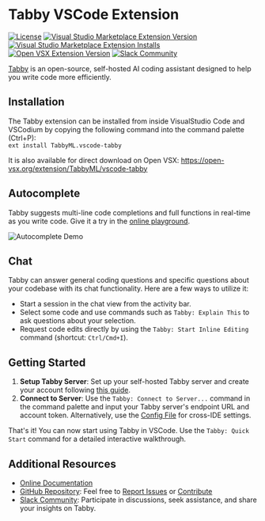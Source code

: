 # Tabby VSCode Extension

[![License](https://img.shields.io/badge/License-Apache_2.0-blue.svg)](https://opensource.org/licenses/Apache-2.0)
[![Visual Studio Marketplace Extension Version](https://img.shields.io/visual-studio-marketplace/v/TabbyML.vscode-tabby?label=marketplace)](https://marketplace.visualstudio.com/items?itemName=TabbyML.vscode-tabby)
[![Visual Studio Marketplace Extension Installs](https://img.shields.io/visual-studio-marketplace/i/TabbyML.vscode-tabby)](https://marketplace.visualstudio.com/items?itemName=TabbyML.vscode-tabby)
[![Open VSX Extension Version](https://img.shields.io/open-vsx/v/TabbyML/vscode-tabby)](https://open-vsx.org/extension/TabbyML/vscode-tabby)
[![Slack Community](https://shields.io/badge/Tabby-Join%20Slack-red?logo=slack)](https://links.tabbyml.com/join-slack)

[Tabby](https://tabby.tabbyml.com/) is an open-source, self-hosted AI coding assistant designed to help you write code more efficiently.

## Installation

The Tabby extension can be installed from inside VisualStudio Code and VSCodium by copying the following command into the command palette (Ctrl+P):  
`ext install TabbyML.vscode-tabby`

It is also available for direct download on Open VSX: https://open-vsx.org/extension/TabbyML/vscode-tabby

## Autocomplete

Tabby suggests multi-line code completions and full functions in real-time as you write code. Give it a try in the [online playground](https://tabby.tabbyml.com/playground).

![Autocomplete Demo](https://tabby.tabbyml.com/img/demo.gif)

## Chat

Tabby can answer general coding questions and specific questions about your codebase with its chat functionality. Here are a few ways to utilize it:

- Start a session in the chat view from the activity bar.
- Select some code and use commands such as `Tabby: Explain This` to ask questions about your selection.
- Request code edits directly by using the `Tabby: Start Inline Editing` command (shortcut: `Ctrl/Cmd+I`).

## Getting Started

1. **Setup Tabby Server**: Set up your self-hosted Tabby server and create your account following [this guide](https://tabby.tabbyml.com/docs/installation).
2. **Connect to Server**: Use the `Tabby: Connect to Server...` command in the command palette and input your Tabby server's endpoint URL and account token. Alternatively, use the [Config File](https://tabby.tabbyml.com/docs/extensions/configurations) for cross-IDE settings.

That's it! You can now start using Tabby in VSCode. Use the `Tabby: Quick Start` command for a detailed interactive walkthrough.

## Additional Resources

- [Online Documentation](https://tabby.tabbyml.com/)
- [GitHub Repository](https://github.com/TabbyML/tabby/): Feel free to [Report Issues](https://github.com/TabbyML/tabby/issues/new/choose) or [Contribute](https://github.com/TabbyML/tabby/blob/main/CONTRIBUTING.md)
- [Slack Community](https://links.tabbyml.com/join-slack): Participate in discussions, seek assistance, and share your insights on Tabby.
